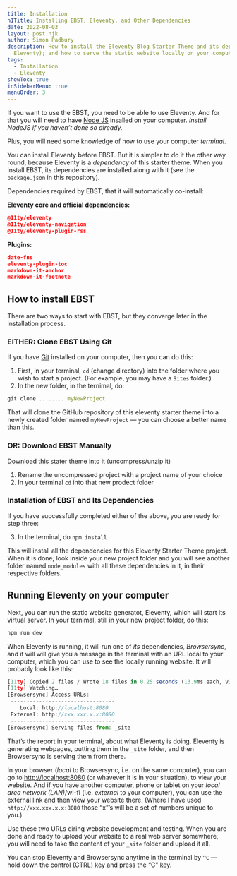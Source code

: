 ```yaml
---
title: Installation
h1Title: Installing EBST, Eleventy, and Other Dependencies
date: 2022-08-03
layout: post.njk
author: Simon Padbury
description: How to install the Eleventy Blog Starter Theme and its dependencies (including
  Eleventy); and how to serve the static website locally on your computer.
tags:
  - Installation
  - Eleventy
showToc: true
inSidebarMenu: true
menuOrder: 3
---
```


If you want to use the EBST, you need to be able to use Eleventy. And for that you will need to have [Node JS](https://nodejs.org/) insalled on your computer. _Install NodeJS if you haven’t done so already._

Plus, you will need some knowledge of how to use your computer _terminal_.

You can install Eleventy before EBST. But it is simpler to do it the other way round, because Eleventy is a _dependency_ of this starter theme. When you install EBST, its dependencies are installed along with it (see the `package.json` in this repository).

Dependencies required by EBST, that it will automatically co-install:

**Eleventy core and official dependencies:**

```json
@11ty/eleventy
@11ty/eleventy-navigation
@11ty/eleventy-plugin-rss
```

**Plugins:**
  
```json
date-fns
eleventy-plugin-toc
markdown-it-anchor
markdown-it-footnote
```

## How to install EBST

There are two ways to start with EBST, but they converge later in the installation process.

### EITHER: Clone EBST Using Git

If you have [Git](https://git-scm.com/book/en/v2/Getting-Started-Installing-Git) installed on your computer, then you can do this:

1. First, in your terminal, `cd` (change directory) into the folder where you wish to start a project. (For example, you may have a `Sites` folder.)
2. In the new folder, in the ternimal, do:

```js
git clone ........ myNewProject
```

That will clone the GitHub repository of this eleventy starter theme into a newly created folder named `myNewProject` — you can choose a better name than this.

### OR: Download EBST Manually

Download this stater theme into it (uncompress/unzip it)

1. Rename the uncompressed project with a project name of your choice
2. In your terminal `cd` into that new prodect folder

### Installation of EBST and Its Dependencies

If you have successfully completed either of the above, you are ready for step three:

3. In the terminal, do `npm install`

This will install all the dependencies for this Eleventy Starter Theme project. When it is done, look inside your new project folder and you will see another folder named `node_modules` with all these dependencies in it, in their respective folders.

## Running Eleventy on your computer

Next, you can run the static website generatot, Eleventy, which will start its virtual server. In your ternimal, still in your new project folder, do this:

```js
npm run dev
```

When Eleventy is running, it will run one of _its_ dependencies, _Browsersync_, and it will  will give you a message in the terminal with an URL local to your computer, which you can use to see the locally running website. It will probably look like this:

```js
[11ty] Copied 2 files / Wrote 18 files in 0.25 seconds (13.9ms each, v1.0.2)
[11ty] Watching…
[Browsersync] Access URLs:
 ---------------------------------
    Local: http://localhost:8080
 External: http://xxx.xxx.x.x:8080
 ---------------------------------
[Browsersync] Serving files from: _site
```

That’s the report in your terminal, about what Eleventy is doing. Eleventy is generating webpages, putting them in the `_site` folder, and then Browsersync is serving them from there.

In your browser (_local_ to Browsersync, i.e. on the same computer), you can go to [http://localhost:8080](http://localhost:8080) (or whavever it is in your situation), to view your website. And if you have another computer, phone or tablet on your _local area network (LAN)_/wi-fi (i.e. _external_ to your computer), you can use the external link and then view your website there. (Where I have used `http://xxx.xxx.x.x:8080` those “x”’s will be a set of numbers unique to you.)

Use these two URLs diring website development and testing. When you are done and ready to upload your website to a real web server somewhere, you will need to take the content of your `_site` folder and upload it all.

You can stop Eleventy and Browsersync anytime in the terminal by `^C` — hold down the control (CTRL) key and press the “C” key.
